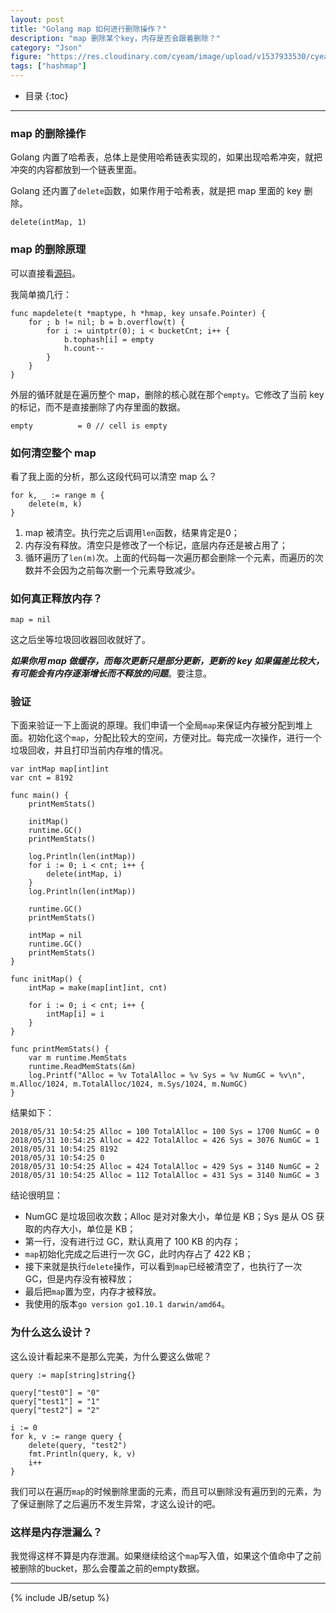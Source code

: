 ```yaml
---
layout: post
title: "Golang map 如何进行删除操作？"
description: "map 删除某个key，内存是否会跟着删除？"
category: "Json"
figure: "https://res.cloudinary.com/cyeam/image/upload/v1537933530/cyeam/%E5%BE%AE%E4%BF%A1%E5%9B%BE%E7%89%87_20171102091325.jpg"
tags: ["hashmap"]
---
```


* 目录
{:toc}

---

### map 的删除操作

Golang 内置了哈希表，总体上是使用哈希链表实现的，如果出现哈希冲突，就把冲突的内容都放到一个链表里面。

Golang 还内置了`delete`函数，如果作用于哈希表，就是把 map 里面的 key 删除。

	delete(intMap, 1)
	
### map 的删除原理

可以直接看[源码](https://github.com/golang/go/blob/master/src/runtime/hashmap.go#L607)。

<ins class="adsbygoogle"
     style="display:block; text-align:center;"
     data-ad-layout="in-article"
     data-ad-format="fluid"
     data-ad-client="ca-pub-1651120361108148"
     data-ad-slot="4918476613"></ins>
<script>
     (adsbygoogle = window.adsbygoogle || []).push({});
</script>

我简单摘几行：

	func mapdelete(t *maptype, h *hmap, key unsafe.Pointer) {
		for ; b != nil; b = b.overflow(t) {
			for i := uintptr(0); i < bucketCnt; i++ {
				b.tophash[i] = empty
				h.count--
			}
		}
	}
	
外层的循环就是在遍历整个 map，删除的核心就在那个`empty`。它修改了当前 key 的标记，而不是直接删除了内存里面的数据。

	empty          = 0 // cell is empty
	
### 如何清空整个 map

看了我上面的分析，那么这段代码可以清空 map 么？

	for k, _ := range m {
		delete(m, k)
	}

1. map 被清空。执行完之后调用`len`函数，结果肯定是0；
2. 内存没有释放。清空只是修改了一个标记，底层内存还是被占用了；
3. 循环遍历了`len(m)`次。上面的代码每一次遍历都会删除一个元素，而遍历的次数并不会因为之前每次删一个元素导致减少。

### 如何真正释放内存？

	map = nil

这之后坐等垃圾回收器回收就好了。

***如果你用 map 做缓存，而每次更新只是部分更新，更新的 key 如果偏差比较大，有可能会有内存逐渐增长而不释放的问题***。要注意。

### 验证

下面来验证一下上面说的原理。我们申请一个全局`map`来保证内存被分配到堆上面。初始化这个`map`，分配比较大的空间，方便对比。每完成一次操作，进行一个垃圾回收，并且打印当前内存堆的情况。

	var intMap map[int]int
	var cnt = 8192

	func main() {
		printMemStats()

		initMap()
		runtime.GC()
		printMemStats()

		log.Println(len(intMap))
		for i := 0; i < cnt; i++ {
			delete(intMap, i)
		}
		log.Println(len(intMap))

		runtime.GC()
		printMemStats()

		intMap = nil
		runtime.GC()
		printMemStats()
	}

	func initMap() {
		intMap = make(map[int]int, cnt)

		for i := 0; i < cnt; i++ {
			intMap[i] = i
		}
	}

	func printMemStats() {
		var m runtime.MemStats
		runtime.ReadMemStats(&m)
		log.Printf("Alloc = %v TotalAlloc = %v Sys = %v NumGC = %v\n", m.Alloc/1024, m.TotalAlloc/1024, m.Sys/1024, m.NumGC)
	}

结果如下：

	2018/05/31 10:54:25 Alloc = 100 TotalAlloc = 100 Sys = 1700 NumGC = 0
	2018/05/31 10:54:25 Alloc = 422 TotalAlloc = 426 Sys = 3076 NumGC = 1
	2018/05/31 10:54:25 8192
	2018/05/31 10:54:25 0
	2018/05/31 10:54:25 Alloc = 424 TotalAlloc = 429 Sys = 3140 NumGC = 2
	2018/05/31 10:54:25 Alloc = 112 TotalAlloc = 431 Sys = 3140 NumGC = 3

结论很明显：

+ NumGC 是垃圾回收次数；Alloc 是对对象大小，单位是 KB；Sys 是从 OS 获取的内存大小，单位是 KB；
+ 第一行，没有进行过 GC，默认真用了 100 KB 的内存；
+ `map`初始化完成之后进行一次 GC，此时内存占了 422 KB；
+ 接下来就是执行`delete`操作，可以看到`map`已经被清空了，也执行了一次 GC，但是内存没有被释放；
+ 最后把`map`置为空，内存才被释放。
+ 我使用的版本`go version go1.10.1 darwin/amd64`。

### 为什么这么设计？

这么设计看起来不是那么完美，为什么要这么做呢？

	query := map[string]string{}

	query["test0"] = "0"
	query["test1"] = "1"
	query["test2"] = "2"

	i := 0
	for k, v := range query {
		delete(query, "test2")
		fmt.Println(query, k, v)
		i++
	}

我们可以在遍历`map`的时候删除里面的元素，而且可以删除没有遍历到的元素，为了保证删除了之后遍历不发生异常，才这么设计的吧。

### 这样是内存泄漏么？

我觉得这样不算是内存泄漏。如果继续给这个`map`写入值，如果这个值命中了之前被删除的bucket，那么会覆盖之前的empty数据。

---

{% include JB/setup %}